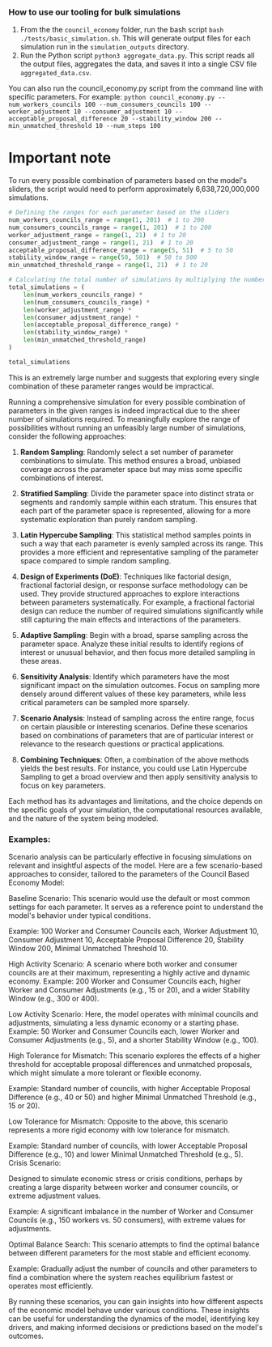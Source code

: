 ### How to use our tooling for bulk simulations
1. From the the `council_economy` folder, run the bash script `bash ./tests/basic_simulation.sh`. This will generate output files for each simulation run in the `simulation_outputs` directory.
2. Run the Python script `python3 aggregate_data.py`. This script reads all the output files, aggregates the data, and saves it into a single CSV file `aggregated_data.csv`.

You can also run the council_economy.py script from the command line with specific parameters. For example:
`python council_economy.py --num_workers_councils 100 --num_consumers_councils 100 --worker_adjustment 10 --consumer_adjustment 10 --acceptable_proposal_difference 20 --stability_window 200 --min_unmatched_threshold 10 --num_steps 100`

# Important note
To run every possible combination of parameters based on the model's sliders, the script would need to perform approximately 6,638,720,000,000 simulations. 

```python
# Defining the ranges for each parameter based on the sliders
num_workers_councils_range = range(1, 201)  # 1 to 200
num_consumers_councils_range = range(1, 201)  # 1 to 200
worker_adjustment_range = range(1, 21)  # 1 to 20
consumer_adjustment_range = range(1, 21)  # 1 to 20
acceptable_proposal_difference_range = range(5, 51)  # 5 to 50
stability_window_range = range(50, 501)  # 50 to 500
min_unmatched_threshold_range = range(1, 21)  # 1 to 20

# Calculating the total number of simulations by multiplying the number of options for each parameter
total_simulations = (
    len(num_workers_councils_range) *
    len(num_consumers_councils_range) *
    len(worker_adjustment_range) *
    len(consumer_adjustment_range) *
    len(acceptable_proposal_difference_range) *
    len(stability_window_range) *
    len(min_unmatched_threshold_range)
)

total_simulations
```
This is an extremely large number and suggests that exploring every single combination of these parameter ranges would be impractical.

Running a comprehensive simulation for every possible combination of parameters in the given ranges is indeed impractical due to the sheer number of simulations required. To meaningfully explore the range of possibilities without running an unfeasibly large number of simulations, consider the following approaches:

1. **Random Sampling**: Randomly select a set number of parameter combinations to simulate. This method ensures a broad, unbiased coverage across the parameter space but may miss some specific combinations of interest.

2. **Stratified Sampling**: Divide the parameter space into distinct strata or segments and randomly sample within each stratum. This ensures that each part of the parameter space is represented, allowing for a more systematic exploration than purely random sampling.

3. **Latin Hypercube Sampling**: This statistical method samples points in such a way that each parameter is evenly sampled across its range. This provides a more efficient and representative sampling of the parameter space compared to simple random sampling.

4. **Design of Experiments (DoE)**: Techniques like factorial design, fractional factorial design, or response surface methodology can be used. They provide structured approaches to explore interactions between parameters systematically. For example, a fractional factorial design can reduce the number of required simulations significantly while still capturing the main effects and interactions of the parameters.

5. **Adaptive Sampling**: Begin with a broad, sparse sampling across the parameter space. Analyze these initial results to identify regions of interest or unusual behavior, and then focus more detailed sampling in these areas.

6. **Sensitivity Analysis**: Identify which parameters have the most significant impact on the simulation outcomes. Focus on sampling more densely around different values of these key parameters, while less critical parameters can be sampled more sparsely.

7. **Scenario Analysis**: Instead of sampling across the entire range, focus on certain plausible or interesting scenarios. Define these scenarios based on combinations of parameters that are of particular interest or relevance to the research questions or practical applications.

8. **Combining Techniques**: Often, a combination of the above methods yields the best results. For instance, you could use Latin Hypercube Sampling to get a broad overview and then apply sensitivity analysis to focus on key parameters.

Each method has its advantages and limitations, and the choice depends on the specific goals of your simulation, the computational resources available, and the nature of the system being modeled.

### Examples:
Scenario analysis can be particularly effective in focusing simulations on relevant and insightful aspects of the model. Here are a few scenario-based approaches to consider, tailored to the parameters of the Council Based Economy Model:

Baseline Scenario:
This scenario would use the default or most common settings for each parameter. It serves as a reference point to understand the model's behavior under typical conditions.

Example: 100 Worker and Consumer Councils each, Worker Adjustment 10, Consumer Adjustment 10, Acceptable Proposal Difference 20, Stability Window 200, Minimal Unmatched Threshold 10.

High Activity Scenario:
A scenario where both worker and consumer councils are at their maximum, representing a highly active and dynamic economy.
Example: 200 Worker and Consumer Councils each, higher Worker and Consumer Adjustments (e.g., 15 or 20), and a wider Stability Window (e.g., 300 or 400).

Low Activity Scenario:
Here, the model operates with minimal councils and adjustments, simulating a less dynamic economy or a starting phase.
Example: 50 Worker and Consumer Councils each, lower Worker and Consumer Adjustments (e.g., 5), and a shorter Stability Window (e.g., 100).

High Tolerance for Mismatch:
This scenario explores the effects of a higher threshold for acceptable proposal differences and unmatched proposals, which might simulate a more tolerant or flexible economy.

Example: Standard number of councils, with higher Acceptable Proposal Difference (e.g., 40 or 50) and higher Minimal Unmatched Threshold (e.g., 15 or 20).

Low Tolerance for Mismatch:
Opposite to the above, this scenario represents a more rigid economy with low tolerance for mismatch.

Example: Standard number of councils, with lower Acceptable Proposal Difference (e.g., 10) and lower Minimal Unmatched Threshold (e.g., 5).
Crisis Scenario:

Designed to simulate economic stress or crisis conditions, perhaps by creating a large disparity between worker and consumer councils, or extreme adjustment values.

Example: A significant imbalance in the number of Worker and Consumer Councils (e.g., 150 workers vs. 50 consumers), with extreme values for adjustments.

Optimal Balance Search:
This scenario attempts to find the optimal balance between different parameters for the most stable and efficient economy.

Example: Gradually adjust the number of councils and other parameters to find a combination where the system reaches equilibrium fastest or operates most efficiently.

By running these scenarios, you can gain insights into how different aspects of the economic model behave under various conditions. These insights can be useful for understanding the dynamics of the model, identifying key drivers, and making informed decisions or predictions based on the model's outcomes.
